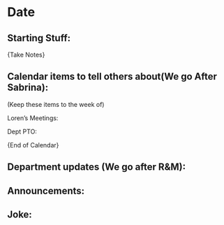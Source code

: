 # Date

## Starting Stuff:
{Take Notes}
  

  

## Calendar items to tell others about(We go After Sabrina):

(Keep these items to the week of)

Loren’s Meetings:

  

Dept PTO:

  
{End of Calendar}

## Department updates (We go after R&M):

  

  

## Announcements:

  

  

## Joke: